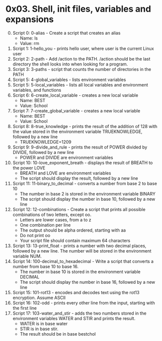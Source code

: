 # 0x03. Shell, init files, variables and expansions

0. Script 0: 0-alias - Create a script that creates an alias
   * Name: ls
   * Value: rm
1. Script 1: 1-hello_you - prints hello user, where user is the current Linux user
2. Script 2: 2-path - Add /action to the PATH. /action should be the last directory the shell looks into when looking for a program.
3. Script 3: 3-paths - script that counts the number of directories in the PATH
4. Script 5: 4-global_variables -  lists environment variables
5. Script 5: 5-local_variables - lists all local variables and environment variables, and functions
6. Script 6: 6-create_local_variable - creates a new local variable
   * Name: BEST
   * Value: School
7. Script 7: 7-create_global_variable - creates a new local variable
   * Name: BEST
   * Value: School
8. Script 8: 8-true_knowledge - prints the result of the addition of 128 with the value stored in the environment variable TRUEKNOWLEDGE, followed by a new line
   * TRUEKNOWLEDGE=1209
9. Script 9: 9-divide_and_rule - prints the result of POWER divided by DIVIDE, followed by a new line
   * POWER and DIVIDE are environment variables
10. Script 10: 10-love_exponent_breath - displays the result of BREATH to the power LOVE
    * BREATH and LOVE are environment variables
    * The script should display the result, followed by a new line
11. Script 11: 11-binary_to_decimal - converts a number from base 2 to base 10
    * The number in base 2 is stored in the environment variable BINARY
    * The script should display the number in base 10, followed by a new line
12. Script 12: 12-combinations - Create a script that prints all possible combinations of two letters, except oo.
    * Letters are lower cases, from a to z
    * One combination per line
    * The output should be alpha ordered, starting with aa
    * Do not print oo
    * Your script file should contain maximum 64 characters
13. Script 13: 13-print_float - prints a number with two decimal places, followed by a new line. The number will be stored in the environment variable NUM.
14. Script 14: 100-decimal_to_hexadecimal - Write a script that converts a number from base 10 to base 16.
    * The number in base 10 is stored in the environment variable DECIMAL
    * The script should display the number in base 16, followed by a new line
15. Script 15: 101-rot13 - encodes and decodes text using the rot13 encryption. Assume ASCII
16. Script 16: 102-odd - prints every other line from the input, starting with the first line
17. Script 17: 103-water_and_stir - adds the two numbers stored in the environment variables WATER and STIR and prints the result.
    * WATER is in base water
    * STIR is in base stir.
    * The result should be in base bestchol
